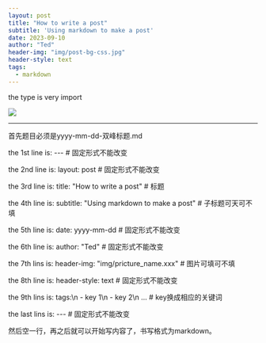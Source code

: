 ```yaml
---
layout: post
title: "How to write a post"
subtitle: 'Using markdown to make a post'
date: 2023-09-10
author: "Ted"
header-img: "img/post-bg-css.jpg"
header-style: text
tags:
  - markdown
---
```


the type is very import

![](img/post-bg-css.jpg)

---

首先题目必须是yyyy-mm-dd-双峰标题.md

the 1st line is: --- # 固定形式不能改变

the 2nd line is: layout: post # 固定形式不能改变

the 3rd line is: title: "How to write a post" # 标题

the 4th line is: subtitle: "Using markdown to make a post" # 子标题可天可不填

the 5th line is: date: yyyy-mm-dd # 固定形式不能改变

the 6th line is: author: "Ted" # 固定形式不能改变

the 7th lins is: header-img: "img/pricture_name.xxx" # 图片可填可不填

the 8th line is: header-style: text # 固定形式不能改变

the 9th lins is: tags:\n  - key 1\n  - key 2\n  ... # key换成相应的关键词

the last lins is: --- # 固定形式不能改变

然后空一行，再之后就可以开始写内容了，书写格式为markdown。
